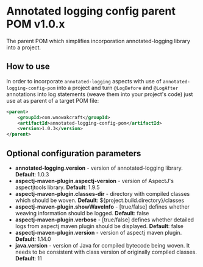 # Annotated logging config parent POM v1.0.x
The parent POM which simplifies incorporation annotated-logging library into a project.

## How to use
In order to incorporate `annotated-logging` aspects with use of `annotated-logging-config-pom` into a project and turn 
`@LogBefore` and `@LogAfter` annotations into log statements (weave them into your project's code)
just use at as parent of a target POM file:
```xml
<parent>
    <groupId>com.wnowakcraft</groupId>
    <artifactId>annotated-logging-config-pom</artifactId>
    <version>1.0.3</version>
</parent>
```

## Optional configuration parameters
* **annotated-logging.version** - version of annotated-logging library. **Default**: 1.0.3
* **aspectj-maven-plugin.aspectj-version** - version of AspectJ's aspectjtools library. **Default**: 1.9.5
* **aspectj-maven-plugin.classes-dir** - directory with compiled classes which should be woven.  **Default**: ${project.build.directory}/classes
* **aspectj-maven-plugin.showWaveInfo** - [true/false] defines whether weaving information should be logged. **Default**: false
* **aspectj-maven-plugin.verbose** - [true/false] defines whether detailed logs from aspectj maven plugin should be displayed. **Default**: false
* **aspectj-maven-plugin.version** - version of aspectj maven plugin. **Default**: 1.14.0
* **java.version** - version of Java for compiled bytecode being woven.
  It needs to be consistent with class version of originally compiled classes. **Default**: 11

